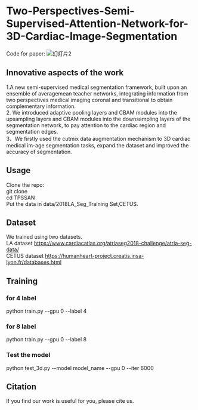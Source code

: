 # Two-Perspectives-Semi-Supervised-Attention-Network-for-3D-Cardiac-Image-Segmentation

Code for paper: 
![幻灯片2](https://github.com/HuaidongLi-NEFU/TPSSAN/assets/67506402/d22b6f54-a548-4b4c-82a6-9fe69d282b1b)
## Innovative aspects of the work
1.A new semi-supervised medical segmentation framework, built upon an ensemble of averagemean  teacher networks, integrating information from two perspectives medical imaging coronal and transitional to obtain complementary information.  
2. We introduced adaptive pooling layers and CBAM modules into the upsampling layers and CBAM modules into the downsampling layers of the segmentation network, to pay attention to the cardiac region and segmentation edges.  
3、We firstly used the cutmix data augmentation mechanism to 3D cardiac medical im-age segmentation tasks, expand the dataset and improved the accuracy of segmentation.

## Usage
Clone the repo:  
git clone   
cd TPSSAN  
Put the data in data/2018LA_Seg_Training Set,CETUS.  

## Dataset
We trained using two datasets.  
LA dataset https://www.cardiacatlas.org/atriaseg2018-challenge/atria-seg-data/  
CETUS dataset https://humanheart-project.creatis.insa-lyon.fr/databases.html

## Training
### for 4 label
python train.py --gpu 0 --label 4
### for 8 label
python train.py --gpu 0 --label 8
### Test the model
python test_3d.py --model model_name --gpu 0 --iter 6000  
## Citation   
If you find our work is useful for you, please cite us.
